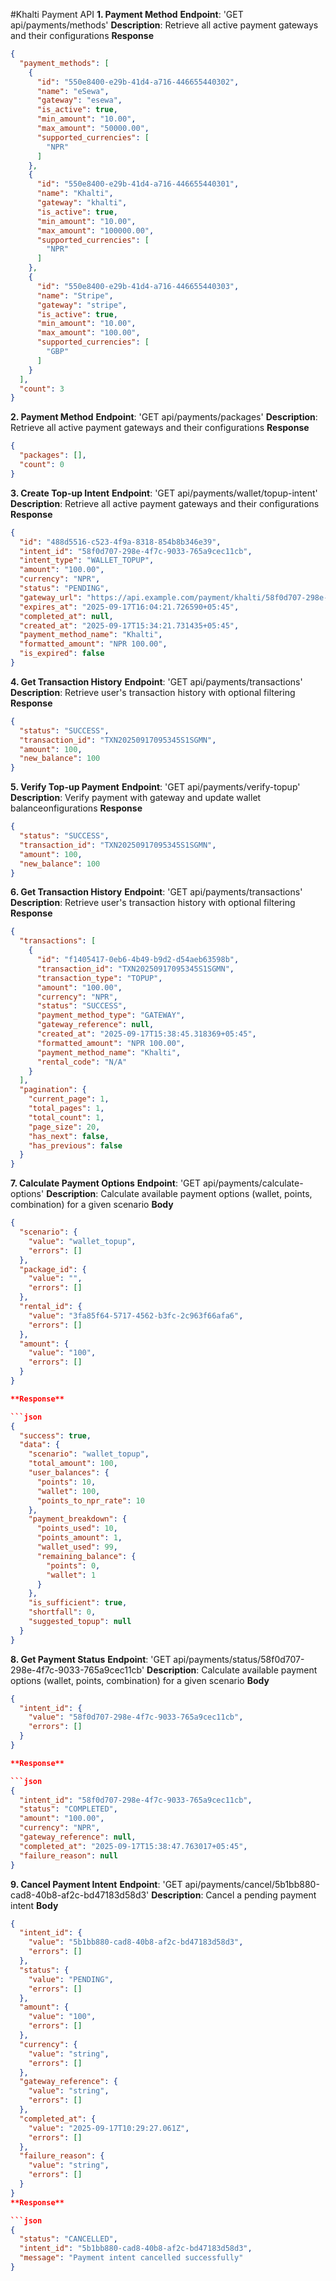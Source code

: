 #Khalti Payment API
**1. Payment Method**
**Endpoint**: 'GET api/payments/methods'
**Description**: Retrieve all active payment gateways and their configurations
**Response**
```json
{
  "payment_methods": [
    {
      "id": "550e8400-e29b-41d4-a716-446655440302",
      "name": "eSewa",
      "gateway": "esewa",
      "is_active": true,
      "min_amount": "10.00",
      "max_amount": "50000.00",
      "supported_currencies": [
        "NPR"
      ]
    },
    {
      "id": "550e8400-e29b-41d4-a716-446655440301",
      "name": "Khalti",
      "gateway": "khalti",
      "is_active": true,
      "min_amount": "10.00",
      "max_amount": "100000.00",
      "supported_currencies": [
        "NPR"
      ]
    },
    {
      "id": "550e8400-e29b-41d4-a716-446655440303",
      "name": "Stripe",
      "gateway": "stripe",
      "is_active": true,
      "min_amount": "10.00",
      "max_amount": "100.00",
      "supported_currencies": [
        "GBP"
      ]
    }
  ],
  "count": 3
}
```

**2. Payment Method**
**Endpoint**: 'GET api/payments/packages'
**Description**: Retrieve all active payment gateways and their configurations
**Response**
```json
{
  "packages": [],
  "count": 0
}

```
**3. Create Top-up Intent**
**Endpoint**: 'GET api/payments/wallet/topup-intent'
**Description**: Retrieve all active payment gateways and their configurations
**Response**
```json
{
  "id": "488d5516-c523-4f9a-8318-854b8b346e39",
  "intent_id": "58f0d707-298e-4f7c-9033-765a9cec11cb",
  "intent_type": "WALLET_TOPUP",
  "amount": "100.00",
  "currency": "NPR",
  "status": "PENDING",
  "gateway_url": "https://api.example.com/payment/khalti/58f0d707-298e-4f7c-9033-765a9cec11cb",
  "expires_at": "2025-09-17T16:04:21.726590+05:45",
  "completed_at": null,
  "created_at": "2025-09-17T15:34:21.731435+05:45",
  "payment_method_name": "Khalti",
  "formatted_amount": "NPR 100.00",
  "is_expired": false
}
```
**4. Get Transaction History**
**Endpoint**: 'GET api/payments/transactions'
**Description**: Retrieve user's transaction history with optional filtering
**Response**
```json
{
  "status": "SUCCESS",
  "transaction_id": "TXN20250917095345S1SGMN",
  "amount": 100,
  "new_balance": 100
}
```
**5. Verify Top-up Payment**
**Endpoint**: 'GET api/payments/verify-topup'
**Description**: Verify payment with gateway and update wallet balanceonfigurations
**Response**
```json
{
  "status": "SUCCESS",
  "transaction_id": "TXN20250917095345S1SGMN",
  "amount": 100,
  "new_balance": 100
}
```
**6. Get Transaction History**
**Endpoint**: 'GET api/payments/transactions'
**Description**: Retrieve user's transaction history with optional filtering
**Response**
```json
{
  "transactions": [
    {
      "id": "f1405417-0eb6-4b49-b9d2-d54aeb63598b",
      "transaction_id": "TXN20250917095345S1SGMN",
      "transaction_type": "TOPUP",
      "amount": "100.00",
      "currency": "NPR",
      "status": "SUCCESS",
      "payment_method_type": "GATEWAY",
      "gateway_reference": null,
      "created_at": "2025-09-17T15:38:45.318369+05:45",
      "formatted_amount": "NPR 100.00",
      "payment_method_name": "Khalti",
      "rental_code": "N/A"
    }
  ],
  "pagination": {
    "current_page": 1,
    "total_pages": 1,
    "total_count": 1,
    "page_size": 20,
    "has_next": false,
    "has_previous": false
  }
}
```
**7. Calculate Payment Options**
**Endpoint**: 'GET api/payments/calculate-options'
**Description**: Calculate available payment options (wallet, points, combination) for a given scenario
**Body**
```json
{
  "scenario": {
    "value": "wallet_topup",
    "errors": []
  },
  "package_id": {
    "value": "",
    "errors": []
  },
  "rental_id": {
    "value": "3fa85f64-5717-4562-b3fc-2c963f66afa6",
    "errors": []
  },
  "amount": {
    "value": "100",
    "errors": []
  }
}

**Response**

```json
{
  "success": true,
  "data": {
    "scenario": "wallet_topup",
    "total_amount": 100,
    "user_balances": {
      "points": 10,
      "wallet": 100,
      "points_to_npr_rate": 10
    },
    "payment_breakdown": {
      "points_used": 10,
      "points_amount": 1,
      "wallet_used": 99,
      "remaining_balance": {
        "points": 0,
        "wallet": 1
      }
    },
    "is_sufficient": true,
    "shortfall": 0,
    "suggested_topup": null
  }
}
```
**8. Get Payment Status**
**Endpoint**: 'GET api/payments/status/58f0d707-298e-4f7c-9033-765a9cec11cb'
**Description**: Calculate available payment options (wallet, points, combination) for a given scenario
**Body**
```json
{
  "intent_id": {
    "value": "58f0d707-298e-4f7c-9033-765a9cec11cb",
    "errors": []
  }
}

**Response**

```json
{
  "intent_id": "58f0d707-298e-4f7c-9033-765a9cec11cb",
  "status": "COMPLETED",
  "amount": "100.00",
  "currency": "NPR",
  "gateway_reference": null,
  "completed_at": "2025-09-17T15:38:47.763017+05:45",
  "failure_reason": null
}
```
**9. Cancel Payment Intent**
**Endpoint**: 'GET api/payments/cancel/5b1bb880-cad8-40b8-af2c-bd47183d58d3'
**Description**: Cancel a pending payment intent
**Body**
```json
{
  "intent_id": {
    "value": "5b1bb880-cad8-40b8-af2c-bd47183d58d3",
    "errors": []
  },
  "status": {
    "value": "PENDING",
    "errors": []
  },
  "amount": {
    "value": "100",
    "errors": []
  },
  "currency": {
    "value": "string",
    "errors": []
  },
  "gateway_reference": {
    "value": "string",
    "errors": []
  },
  "completed_at": {
    "value": "2025-09-17T10:29:27.061Z",
    "errors": []
  },
  "failure_reason": {
    "value": "string",
    "errors": []
  }
}
**Response**

```json
{
  "status": "CANCELLED",
  "intent_id": "5b1bb880-cad8-40b8-af2c-bd47183d58d3",
  "message": "Payment intent cancelled successfully"
}
